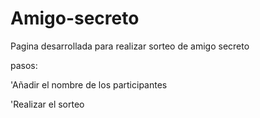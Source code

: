 # Amigo-secreto
Pagina desarrollada para realizar sorteo de amigo secreto

pasos:

'Añadir el nombre de los participantes

'Realizar el sorteo

